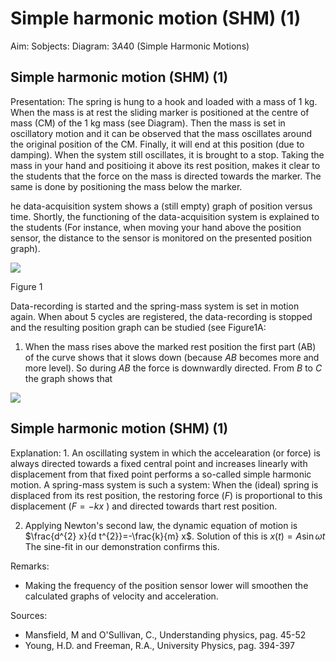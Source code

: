 # Simple harmonic motion (SHM) (1) 

Aim:
Sobjects:
Diagram:
$3 A 40$ (Simple Harmonic Motions)

## Simple harmonic motion (SHM) (1)

Presentation: The spring is hung to a hook and loaded with a mass of $1 \mathrm{~kg}$. When the mass is at rest the sliding marker is positioned at the centre of mass (CM) of the $1 \mathrm{~kg}$ mass (see Diagram). Then the mass is set in oscillatory motion and it can be observed that the mass oscillates around the original position of the CM. Finally, it will end at this position (due to damping). When the system still oscillates, it is brought to a stop. Taking the mass in your hand and positioing it above its rest position, makes it clear to the students that the force on the mass is directed towards the marker. The same is done by positioning the mass below the marker.

he data-acquisition system shows a (still empty) graph of position versus time. Shortly, the functioning of the data-acquisition system is explained to the students (For instance, when moving your hand above the position sensor, the distance to the sensor is monitored on the presented position graph).

![](https://cdn.mathpix.com/cropped/2024_06_24_a105a980bc6ddb74ce2ag-2.jpg?height=1087&width=938&top_left_y=926&top_left_x=694)

Figure 1

Data-recording is started and the spring-mass system is set in motion again. When about 5 cycles are registered, the data-recording is stopped and the resulting position graph can be studied (see Figure1A:

1. When the mass rises above the marked rest position the first part (AB) of the curve shows that it slows down (because $A B$ becomes more and more level). So during $A B$ the force is downwardly directed. From $B$ to $C$ the graph shows that

![](https://cdn.mathpix.com/cropped/2024_06_24_a105a980bc6ddb74ce2ag-2.jpg?height=258&width=563&top_left_y=2359&top_left_x=1426)

## Simple harmonic motion (SHM) (1)

Explanation: 1. An oscillating system in which the accelearation (or force) is always directed towards a fixed central point and increases linearly with displacement from that fixed point performs a so-called simple harmonic motion. A spring-mass system is such a system: When the (ideal) spring is displaced from its rest position, the restoring force $(F)$ is proportional to this displacement $(F=-k x$ ) and directed towards thart rest position.

2. Applying Newton's second law, the dynamic equation of motion is $\frac{d^{2} x}{d t^{2}}=-\frac{k}{m} x$. Solution of this is $x(t)=A \sin \omega t$ The sine-fit in our demonstration confirms this.

Remarks:

- Making the frequency of the position sensor lower will smoothen the calculated graphs of velocity and acceleration.

Sources:

- Mansfield, M and O'Sullivan, C., Understanding physics, pag. 45-52
- Young, H.D. and Freeman, R.A., University Physics, pag. 394-397

